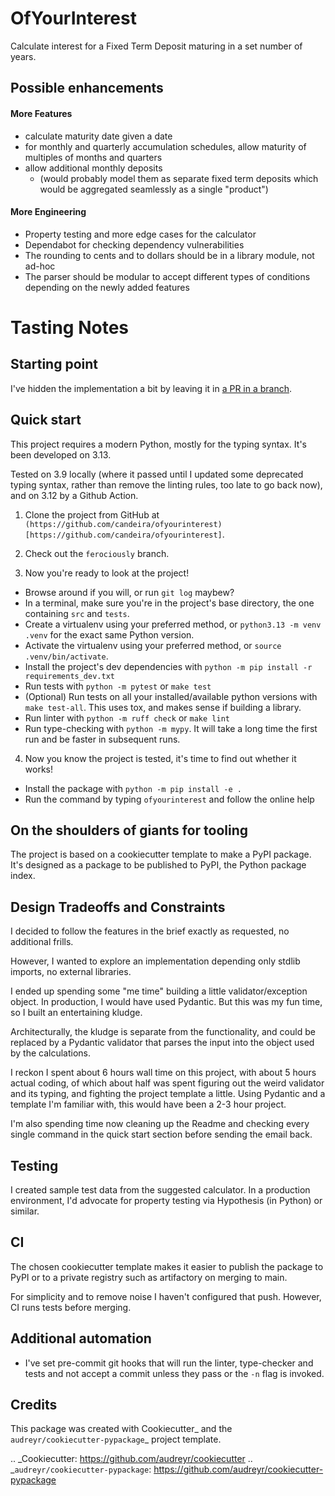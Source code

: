 OfYourInterest
===

Calculate interest for a Fixed Term Deposit maturing in a set number of years.

Possible enhancements
---

#### More Features
- calculate maturity date given a date
- for monthly and quarterly accumulation schedules, allow maturity of multiples of months and quarters
- allow additional monthly deposits
  - (would probably model them as separate fixed term deposits which would be aggregated seamlessly as a single "product")

#### More Engineering
- Property testing and more edge cases for the calculator
- Dependabot for checking dependency vulnerabilities
- The rounding to cents and to dollars should be in a library module, not ad-hoc
- The parser should be modular to accept different types of conditions depending on the newly added features

Tasting Notes
===

Starting point
---

I've hidden the implementation a bit by leaving it in [a PR in a branch](https://github.com/candeira/ofyourinterest/pull/1).

Quick start
---
This project requires a modern Python, mostly for the typing syntax. It's been developed on 3.13.

Tested on 3.9 locally (where it passed until I updated some deprecated typing syntax, rather than remove the linting rules, too late to go back now), and on 3.12 by a Github Action.

1. Clone the project from GitHub at `(https://github.com/candeira/ofyourinterest)[https://github.com/candeira/ofyourinterest]`.

2. Check out the `ferociously` branch.

3. Now you're ready to look at the project!

- Browse around if you will, or run `git log` maybew?
- In a terminal, make sure you're in the project's base directory, the one containing `src` and `tests`.
- Create a virtualenv using your preferred method, or `python3.13 -m venv .venv` for the exact same Python version.
- Activate the virtualenv using your preferred method, or `source .venv/bin/activate`.
- Install the project's dev dependencies with `python -m pip install -r requirements_dev.txt`
- Run tests with `python -m pytest` or `make test`
- (Optional) Run tests on all your installed/available python versions with `make test-all`. This uses tox, and makes sense if building a library.
- Run linter with `python -m ruff check` or `make lint`
- Run type-checking with `python -m mypy`. It will take a long time the first run and be faster in subsequent runs.

4. Now you know the project is tested, it's time to find out whether it works!

- Install the package with `python -m pip install -e .`
- Run the command by typing `ofyourinterest` and follow the online help

On the shoulders of giants for tooling
---
The project is based on a cookiecutter template to make a PyPI package. It's designed as a package to be published to PyPI, the Python package index.

Design Tradeoffs and Constraints
---

I decided to follow the features in the brief exactly as requested, no additional frills.

However, I wanted to explore an implementation depending only stdlib imports, no external libraries.

I ended up spending some "me time" building a little validator/exception object. In production, I would have used Pydantic. But this was my fun time, so I built an entertaining kludge.

Architecturally, the kludge is separate from the functionality, and could be replaced by a Pydantic validator that parses the input into the object used by the calculations.

I reckon I spent about 6 hours wall time on this project, with about 5 hours actual coding, of which about half was spent figuring out the weird validator and its typing, and fighting the project template a little. Using Pydantic and a template I'm familiar with, this would have been a 2-3 hour project.

I'm also spending time now cleaning up the Readme and checking every single command in the quick start section before sending the email back.

Testing
---

 I created sample test data from the suggested calculator. In a production environment, I'd advocate for property testing via Hypothesis (in Python) or similar.

CI
---

The chosen cookiecutter template makes it easier to publish the package to PyPI or to a private registry such as artifactory on merging to main.

For simplicity and to remove noise I haven't configured that push. However, CI runs tests before merging.

Additional automation
---
- I've set pre-commit git hooks that will run the linter, type-checker and tests and not accept a commit unless they pass or the `-n` flag is invoked.


Credits
---

This package was created with Cookiecutter_ and the `audreyr/cookiecutter-pypackage`_ project template.

.. _Cookiecutter: https://github.com/audreyr/cookiecutter
.. _`audreyr/cookiecutter-pypackage`: https://github.com/audreyr/cookiecutter-pypackage
